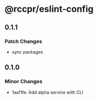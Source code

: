 # @rccpr/eslint-config

## 0.1.1

### Patch Changes

- sync packages

## 0.1.0

### Minor Changes

- 1aaf1fe: Add alpha service with CLI
